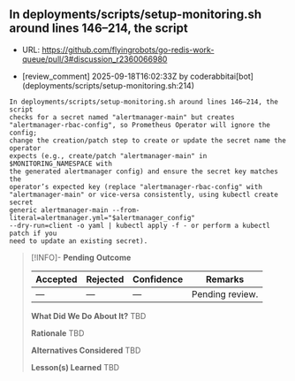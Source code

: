 ## In deployments/scripts/setup-monitoring.sh around lines 146–214, the script

- URL: https://github.com/flyingrobots/go-redis-work-queue/pull/3#discussion_r2360066980

- [review_comment] 2025-09-18T16:02:33Z by coderabbitai[bot] (deployments/scripts/setup-monitoring.sh:214)

```text
In deployments/scripts/setup-monitoring.sh around lines 146–214, the script
checks for a secret named "alertmanager-main" but creates
"alertmanager-rbac-config", so Prometheus Operator will ignore the config;
change the creation/patch step to create or update the secret name the operator
expects (e.g., create/patch "alertmanager-main" in $MONITORING_NAMESPACE with
the generated alertmanager config) and ensure the secret key matches the
operator’s expected key (replace "alertmanager-rbac-config" with
"alertmanager-main" or vice‑versa consistently, using kubectl create secret
generic alertmanager-main --from-literal=alertmanager.yml="$alertmanager_config"
--dry-run=client -o yaml | kubectl apply -f - or perform a kubectl patch if you
need to update an existing secret).
```

> [!INFO]- **Pending**
> **Outcome**
> 
> | Accepted | Rejected | Confidence | Remarks |
> |----------|----------|------------|---------|
> | — | — | — | Pending review. |
>
> **What Did We Do About It?**
> TBD
>
> **Rationale**
> TBD
>
> **Alternatives Considered**
> TBD
>
> **Lesson(s) Learned**
> TBD
